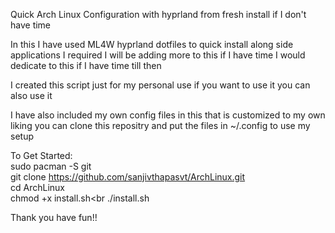 Quick Arch Linux Configuration with hyprland from fresh install if I don't have time

In this I have used ML4W hyprland dotfiles to quick install along side applications I required I will be adding more to this if I have time I would dedicate to this if I have time till then

I created this script just for my personal use if you want to use it you can also use it

I have also included my own config files in this that is customized to my own liking you can clone this repositry and put the files in ~/.config to use my setup

To Get Started:<br>
sudo pacman -S git<br>
git clone https://github.com/sanjivthapasvt/ArchLinux.git<br>
cd ArchLinux<br>
chmod +x install.sh<br
./install.sh

Thank you have fun!!
